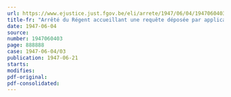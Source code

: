 ```yaml
---
url: https://www.ejustice.just.fgov.be/eli/arrete/1947/06/04/1947060403/justel
title-fr: "Arrêté du Régent accueillant une requête déposée par application de l'arrêté royal n° 62 du 13 janvier 1935, permettant l'institution d'une règlementation économique de la production et de la distribution"
date: 1947-06-04
source:
number: 1947060403
page: 888888
case: 1947-06-04/03
publication: 1947-06-21
starts:
modifies:
pdf-original:
pdf-consolidated:
---
```


